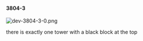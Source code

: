 #### 3804-3
![dev-3804-3-0.png](https://github.com/lil-lab/nlvr/raw/master/nlvr/dev/images/3/dev-3804-3-0.png "dev-3804-3-0.png")

there is exactly one tower with a black block at the top